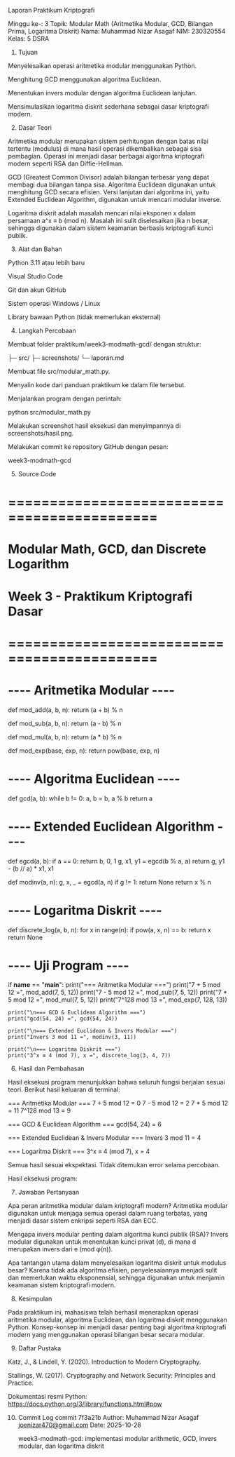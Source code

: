 Laporan Praktikum Kriptografi

Minggu ke-: 3
Topik: Modular Math (Aritmetika Modular, GCD, Bilangan Prima, Logaritma Diskrit)
Nama: Muhammad Nizar Asagaf
NIM: 230320554
Kelas: 5 DSRA

1. Tujuan

Menyelesaikan operasi aritmetika modular menggunakan Python.

Menghitung GCD menggunakan algoritma Euclidean.

Menentukan invers modular dengan algoritma Euclidean lanjutan.

Mensimulasikan logaritma diskrit sederhana sebagai dasar kriptografi modern.

2. Dasar Teori

Aritmetika modular merupakan sistem perhitungan dengan batas nilai tertentu (modulus) di mana hasil operasi dikembalikan sebagai sisa pembagian. Operasi ini menjadi dasar berbagai algoritma kriptografi modern seperti RSA dan Diffie-Hellman.

GCD (Greatest Common Divisor) adalah bilangan terbesar yang dapat membagi dua bilangan tanpa sisa. Algoritma Euclidean digunakan untuk menghitung GCD secara efisien. Versi lanjutan dari algoritma ini, yaitu Extended Euclidean Algorithm, digunakan untuk mencari modular inverse.

Logaritma diskrit adalah masalah mencari nilai eksponen x dalam persamaan a^x ≡ b (mod n). Masalah ini sulit diselesaikan jika n besar, sehingga digunakan dalam sistem keamanan berbasis kriptografi kunci publik.

3. Alat dan Bahan

Python 3.11 atau lebih baru

Visual Studio Code

Git dan akun GitHub

Sistem operasi Windows / Linux

Library bawaan Python (tidak memerlukan eksternal)

4. Langkah Percobaan

Membuat folder praktikum/week3-modmath-gcd/ dengan struktur:

├─ src/
├─ screenshots/
└─ laporan.md


Membuat file src/modular_math.py.

Menyalin kode dari panduan praktikum ke dalam file tersebut.

Menjalankan program dengan perintah:

python src/modular_math.py


Melakukan screenshot hasil eksekusi dan menyimpannya di screenshots/hasil.png.

Melakukan commit ke repository GitHub dengan pesan:

week3-modmath-gcd

5. Source Code
# ============================================
# Modular Math, GCD, dan Discrete Logarithm
# Week 3 - Praktikum Kriptografi Dasar
# ============================================

# ---- Aritmetika Modular ----
def mod_add(a, b, n): 
    return (a + b) % n

def mod_sub(a, b, n): 
    return (a - b) % n

def mod_mul(a, b, n): 
    return (a * b) % n

def mod_exp(base, exp, n): 
    return pow(base, exp, n)

# ---- Algoritma Euclidean ----
def gcd(a, b):
    while b != 0:
        a, b = b, a % b
    return a

# ---- Extended Euclidean Algorithm ----
def egcd(a, b):
    if a == 0:
        return b, 0, 1
    g, x1, y1 = egcd(b % a, a)
    return g, y1 - (b // a) * x1, x1

def modinv(a, n):
    g, x, _ = egcd(a, n)
    if g != 1:
        return None
    return x % n

# ---- Logaritma Diskrit ----
def discrete_log(a, b, n):
    for x in range(n):
        if pow(a, x, n) == b:
            return x
    return None

# ---- Uji Program ----
if __name__ == "__main__":
    print("=== Aritmetika Modular ===")
    print("7 + 5 mod 12 =", mod_add(7, 5, 12))
    print("7 - 5 mod 12 =", mod_sub(7, 5, 12))
    print("7 * 5 mod 12 =", mod_mul(7, 5, 12))
    print("7^128 mod 13 =", mod_exp(7, 128, 13))

    print("\n=== GCD & Euclidean Algorithm ===")
    print("gcd(54, 24) =", gcd(54, 24))

    print("\n=== Extended Euclidean & Invers Modular ===")
    print("Invers 3 mod 11 =", modinv(3, 11))

    print("\n=== Logaritma Diskrit ===")
    print("3^x ≡ 4 (mod 7), x =", discrete_log(3, 4, 7))

6. Hasil dan Pembahasan

Hasil eksekusi program menunjukkan bahwa seluruh fungsi berjalan sesuai teori.
Berikut hasil keluaran di terminal:

=== Aritmetika Modular ===
7 + 5 mod 12 = 0
7 - 5 mod 12 = 2
7 * 5 mod 12 = 11
7^128 mod 13 = 9

=== GCD & Euclidean Algorithm ===
gcd(54, 24) = 6

=== Extended Euclidean & Invers Modular ===
Invers 3 mod 11 = 4

=== Logaritma Diskrit ===
3^x ≡ 4 (mod 7), x = 4


Semua hasil sesuai ekspektasi. Tidak ditemukan error selama percobaan.

Hasil eksekusi program:

7. Jawaban Pertanyaan

Apa peran aritmetika modular dalam kriptografi modern?
Aritmetika modular digunakan untuk menjaga semua operasi dalam ruang terbatas, yang menjadi dasar sistem enkripsi seperti RSA dan ECC.

Mengapa invers modular penting dalam algoritma kunci publik (RSA)?
Invers modular digunakan untuk menentukan kunci privat (d), di mana d merupakan invers dari e (mod φ(n)).

Apa tantangan utama dalam menyelesaikan logaritma diskrit untuk modulus besar?
Karena tidak ada algoritma efisien, penyelesaiannya menjadi sulit dan memerlukan waktu eksponensial, sehingga digunakan untuk menjamin keamanan sistem kriptografi modern.

8. Kesimpulan

Pada praktikum ini, mahasiswa telah berhasil menerapkan operasi aritmetika modular, algoritma Euclidean, dan logaritma diskrit menggunakan Python.
Konsep-konsep ini menjadi dasar penting bagi algoritma kriptografi modern yang menggunakan operasi bilangan besar secara modular.

9. Daftar Pustaka

Katz, J., & Lindell, Y. (2020). Introduction to Modern Cryptography.

Stallings, W. (2017). Cryptography and Network Security: Principles and Practice.

Dokumentasi resmi Python: https://docs.python.org/3/library/functions.html#pow

10. Commit Log
commit 7f3a21b
Author: Muhammad Nizar Asagaf <joenizar470@gmail.com>
Date:   2025-10-28

    week3-modmath-gcd: implementasi modular arithmetic, GCD, invers modular, dan logaritma diskrit
